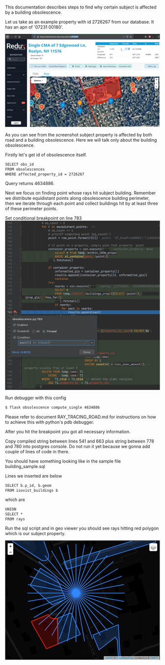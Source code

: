 This documentation describes steps to find why certain subject is affected by a building obsolescence.

Let us take as an example property with id 2726267 from our database. It has an apn of '07231 00180'.

![img_6.png](img_6.png)

As you can see from the screenshot subject property is affected by both road and a building obsolescence. Here we will
talk only about the building obsolescence.

Firstly let's get id of obsolescence itself.

```postgresql
SELECT obs_id
FROM obsolescences
WHERE affected_property_id = 2726267
```

Query returns 4634886.

Next we focus on finding point whose rays hit subject building. Remember we distribute equidistant points along
obsolescence building perimeter, then we iterate through each point and collect buildings hit by at least three of these
perimeter points.

Set conditional breakpoint on line 783
![img_7.png](img_7.png)

Run debugger with this config

```bash
$ flask obsolescence compute_single 4634886
```

Please refer to document RAY_TRACING_ROAD.md for instructions on how to achieve this with python's pdb debugger.

After you hit the breakpoint you got all necessary information.

Copy compiled string between lines 541 and 663 plus string between 778 and 780 into postgres console. Do not run it yet
because we gonna add couple of lines of code in there.

You should have something looking like in the sample file building_sample.sql

Lines we inserted are below

```postgresql
SELECT b.p_id, b.geom
FROM isovist_buildings b
```

which are

```postgresql
UNION
SELECT *
FROM rays
```

Run the sql script and in geo viewer you should see rays hitting red polygon which is our subject property.

![img_8.png](img_8.png)